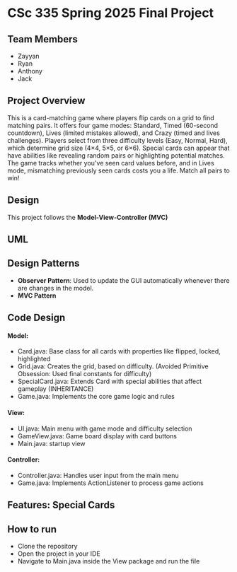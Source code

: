 # CSc 335 Spring 2025 Final Project

## Team Members
- Zayyan
- Ryan
- Anthony
- Jack

## Project Overview

This is a card-matching game where players flip cards on a grid to find matching pairs. It offers four game modes: Standard, Timed (60-second countdown), Lives (limited mistakes allowed), and Crazy (timed and lives challenges). Players select from three difficulty levels (Easy, Normal, Hard), which determine grid size (4×4, 5×5, or 6×6). Special cards can appear that have abilities like revealing random pairs or highlighting potential matches. The game tracks whether you've seen card values before, and in Lives mode, mismatching previously seen cards costs you a life. Match all pairs to win!

## Design
This project follows the **Model-View-Controller (MVC)** 

## UML

## Design Patterns
- **Observer Pattern**: Used to update the GUI automatically whenever there are changes in the model.
- **MVC Pattern**

## Code Design

#### Model:

- Card.java: Base class for all cards with properties like flipped, locked, highlighted
- Grid.java: Creates the grid, based on difficulty. (Avoided Primitive Obsession: Used final constants for difficulty)
- SpecialCard.java: Extends Card with special abilities that affect gameplay (INHERITANCE)
- Game.java: Implements the core game logic and rules


#### View:

- UI.java: Main menu with game mode and difficulty selection
- GameView.java: Game board display with card buttons
- Main.java: startup view


#### Controller:

- Controller.java: Handles user input from the main menu
- Game.java: Implements ActionListener to process game actions


## Features: Special Cards

## How to run

- Clone the repository
- Open the project in your IDE
- Navigate to Main.java inside the View package and run the file
